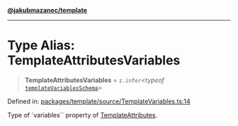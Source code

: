 [**@jakubmazanec/template**](../README.md)

---

# Type Alias: TemplateAttributesVariables

> **TemplateAttributesVariables** = `z.infer`\<_typeof_
> [`templateVariablesSchema`](../variables/templateVariablesSchema.md)\>

Defined in:
[packages/template/source/TemplateVariables.ts:14](https://github.com/jakubmazanec/tools/blob/acfa246dbb1035f65efb7fa114167a3cbefca108/packages/template/source/TemplateVariables.ts#L14)

Type of `variables`` property of [TemplateAttributes](TemplateAttributes.md).
